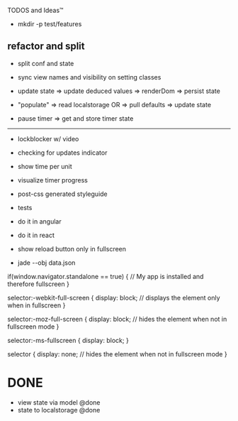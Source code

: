 TODOS and Ideas™

- mkdir -p test/features


## refactor and split

- split conf and state

- sync view names and visibility on setting classes

- update state 
    => update deduced values
    => renderDom
    => persist state


- "populate"
    => read localstorage
    OR
    => pull defaults
        => update state

- pause timer
    => get and store timer state



---

- lockblocker w/ video

- checking for updates indicator
- show time per unit
- visualize timer progress


- post-css generated styleguide
- tests
- do it in angular
- do it in react


- show reload button only in fullscreen

- jade --obj data.json



if(window.navigator.standalone == true) {
  // My app is installed and therefore fullscreen
}

selector:-webkit-full-screen {
  display: block; // displays the element only when in fullscreen
}

selector:-moz-full-screen {
  display: block; // hides the element when not in fullscreen mode
}

selector:-ms-fullscreen {
  display: block;
}

selector {
  display: none; // hides the element when not in fullscreen mode
}



# DONE

- view state via model @done
- state to localstorage @done
